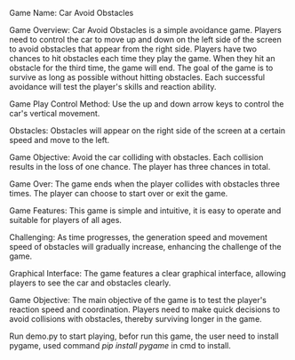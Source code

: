 Game Name: Car Avoid Obstacles

Game Overview: Car Avoid Obstacles is a simple avoidance game. Players need to control the car to move up and down on the left side of the screen to avoid obstacles that appear from the right side. Players have two chances to hit obstacles each time they play the game. When they hit an obstacle for the third time, the game will end. The goal of the game is to survive as long as possible without hitting obstacles. Each successful avoidance will test the player's skills and reaction ability.

Game Play Control Method: Use the up and down arrow keys to control the car's vertical movement. 

Obstacles: Obstacles will appear on the right side of the screen at a certain speed and move to the left. 

Game Objective: Avoid the car colliding with obstacles. Each collision results in the loss of one chance. The player has three chances in total. 

Game Over: The game ends when the player collides with obstacles three times. The player can choose to start over or exit the game. 

Game Features: This game is simple and intuitive, it is easy to operate and suitable for players of all ages. 

Challenging: As time progresses, the generation speed and movement speed of obstacles will gradually increase, enhancing the challenge of the game. 

Graphical Interface: The game features a clear graphical interface, allowing players to see the car and obstacles clearly. 

Game Objective: The main objective of the game is to test the player's reaction speed and coordination. Players need to make quick decisions to avoid collisions with obstacles, thereby surviving longer in the game.

Run demo.py to start playing, befor run this game, the user need to install pygame, used command *pip install pygame* in cmd to install. 

